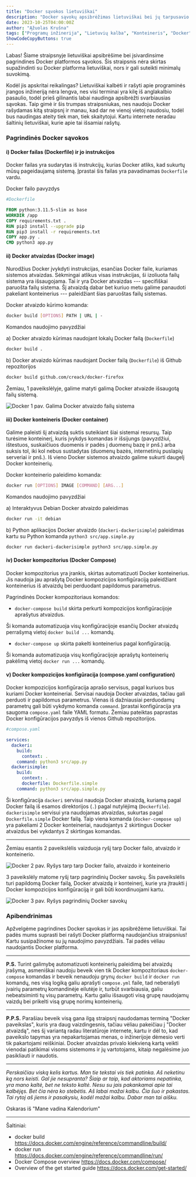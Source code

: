 ```yaml
---
title: "Docker sąvokos lietuviškai"
description: "Docker sąvokų apsibrėžimas lietuviškai bei jų tarpusavio ryšys"
date: 2023-10-25T04:00:00Z
author: "Ąžuolas Krušna"
tags: ["Programų inžinerija", "Lietuvių kalba", "Konteineris", "Docker", "Software", "Lithuanian language", "Container"]
ShowCodeCopyButtons: true
---
```


Labas! Šiame straipsnyje lietuviškai apsibrėšime bei įsivardinsime pagrindines Docker platformos sąvokos. Šis straipsnis nėra skirtas supažindinti su Docker platforma lietuviškai, nors ir gali suteikti minimalų suvokimą.

Kodėl jis apskritai reikalingas? Lietuviškai kalbėti ir rašyti apie programinės įrangos inžineriją nėra lengva, nes visi terminai yra kilę iš anglakalbio pasaulio, todėl prieš gilinantis labai naudinga apsibrėžti svarbiausias sąvokas. Taip gimė ir šis trumpas straipsniukas, nes naudoju Docker rašydamas kitą straipsnį ir manau, kad dar ne vienoj vietoj naudosiu, todėl bus naudingas ateity tiek man, tiek skaitytojui. Kartu internete neradau šaltinių lietuviškai, kurie apie tai išsamiai rašytų.

### Pagrindinės Docker sąvokos

#### i) Docker failas (Dockerfile) ir jo instrukcijos

Docker failas yra sudarytas iš instrukcijų, kurias Docker atliks, kad sukurtų mūsų pageidaujamą sistemą. Įprastai šis failas yra pavadinamas `Dockerfile` vardu.

Docker failo pavyzdys
```bash
#Dockerfile
```
```Dockerfile
FROM python:3.11.5-slim as base
WORKDIR /app
COPY requirements.txt .
RUN pip3 install --upgrade pip
RUN pip3 install -r requirements.txt
COPY app.py .
CMD python3 app.py
```

#### ii) Docker atvaizdas (Docker image)

Nurodžius Docker įvykdyti instrukcijas, esančias Docker faile, kuriamas sistemos atvaizdas. Sėkmingai atlikus visas instrukcijas, ši izoliuota failų sistema yra išsaugojama. Tai ir yra Docker atvaizdas --- specifiškai paruošta failų sistema. Šį atvaizdą dabar bet kuriuo metu galime panaudoti pakeliant konteinerius --- paleidžiant šias paruoštas failų sistemas.

Docker atvaizdo kūrimo komanda: 
```bash
docker build [OPTIONS] PATH | URL | -
```

Komandos naudojimo pavyzdžiai

a) Docker atvaizdo kūrimas naudojant lokalų Docker failą (`Dockerfile`)
```bash
docker build .
```

b) Docker atvaizdo kūrimas naudojant Docker failą (`Dockerfile`) iš Github repozitorijos
```bash
docker build github.com/creack/docker-firefox
```

Žemiau, 1 paveikslėlyje, galime matyti galimą Docker atvaizde išsaugotą failų sistemą.

![Docker](../docker_image_file_system.png)
1 pav. Galima Docker atvaizdo failų sistema
#### iii) Docker konteineris (Docker container)

Galime paleisti šį atvaizdą suktis suteikiant šiai sistemai resursų. Taip turėsime konteinerį, kuris įvykdys komandas ir išsijungs (pavyzdžiui, ištestuos, suskaičiuos duomenis ir padės į duomenų bazę ir pnš.) arba suksis tol, iki kol nebus sustadytas (duomenų bazės, internetinių puslapių serveriai ir pnš.). Iš vieno Docker sistemos atvaizdo galime sukurti daugelį Docker konteinerių.

Docker konteinerio paleidimo komanda: 
```bash
docker run [OPTIONS] IMAGE [COMMAND] [ARG...]
```

Komandos naudojimo pavyzdžiai

a) Interaktyvus Debian Docker atvaizdo paleidimas
```bash
docker run -it debian
```

b) Python aplikacijos Docker atvaizdo (`dackeri-dackerisimple`) paleidimas kartu su Python komanda `python3 src/app.simple.py`
```bash
docker run dackeri-dackerisimple python3 src/app.simple.py
```

#### iv) Docker kompozitorius (Docker Compose)

Docker kompozitorius yra įrankis, skirtas automatizuoti Docker konteinerius. Jis naudoja jau aprašytą Docker kompozicijos konfigūraciją paleidžiant konteinerius iš atvaizdų bei perduodant papildomus parametrus.

Pagrindinės Docker kompozitoriaus komandos:
- `docker-compose build` skirta perkurti kompozicijos konfigūracijoje aprašytus atvaizdus. 

Ši komanda automatizuoja visų konfigūracijoje esančių Docker atvaizdų perrašymą vietoj `docker build ...` komandų.

- `docker-compose up` skirta pakelti konteinerius pagal konfigūraciją. 

Ši komanda automatizuoja visų konfigūracijoje aprašytų konteinerių pakėlimą vietoj `docker run ...` komandų.

#### v) Docker kompozicijos konfigūracija (compose.yaml configuration)

Docker kompozicijos konfigūracija aprašo servisus, pagal kuriuos bus kuriami Docker konteineriai. Servisai naudoja Docker atvaizdas, tačiau gali perduoti ir papildomus parametrus. Vienas iš dažniausiai perduodamų parametrų gali būti vykdymo komanda `command`. Įprastai konfigūracija yra saugoma `compose.yaml` faile YAML formatu. Žemiau pateiktas paprastas Docker konfigūracijos pavyzdys iš vienos Github repozitorijos.

```bash
#compose.yaml
```
```yaml
services:
  dackeri:
    build:
      context: .
    command: python3 src/app.py
  dackerisimple:
    build:
      context: .
      dockerfile: Dockerfile.simple
    command: python3 src/app.simple.py
```

Ši konfigūracija `dackeri` servisui naudoja Docker atvaizdą, kuriamą pagal Docker failą iš esamos direktorijos (`.`) pagal nutylėjimą (`Dockerfile`). `dackerisimple` servisui yra naudojamas atvaizdas, sukurtas pagal `Dockerfile.simple` Docker failą. Taip viena komanda (`docker-compose up`) yra pakeliami 2 Docker konteineriai, naudojantys 2 skirtingus Docker atvaizdus bei vykdantys 2 skirtingas komandas.

***

Žemiau esantis 2 paveikslėlis vaizduoja ryšį tarp Docker failo, atvaizdo ir konteinerio.

![Docker](../docker.jpg)
2 pav. Ryšys tarp tarp Docker failo, atvaizdo ir konteinerio

3 paveikslėly matome ryšį tarp pagrindinių Docker savokų. Šis paveikslėlis turi papildomą Docker failą, Docker atvaizdą ir konteinerį, kurie yra įtraukti į Docker kompozicijos konfigūraciją ir gali būti koordinuojami kartu.

![Docker](../docker_compose.jpg)
3 pav. Ryšys pagrindinių Docker savokų

### Apibendrinimas

Apžvelgėme pagrindines Docker sąvokas ir jas apsibrėžėme lietuviškai. Tai padės mums suprasti bei rašyti Docker platformą naudojančius straipsnius! Kartu susipažinome su jų naudojimo pavyzdžiais. Tai padės vėliau naudojantis Docker platforma.  

***

**P.S.** Turint galimybę automatizuoti konteinerių paleidimą bei atvaizdų įrašymą, asmeniškai naudoju beveik vien tik Docker kompozitoriaus `docker-compose` komandas ir beveik nenaudoju grynų `docker build` ir `docker run` komandų, nes visą logiką galiu aprašyti `compose.yml` faile, tad neberašyti įvairių parametrų komandinėje eilutėje ir, turbūt svarbiausia, galiu nebeatsiminti tų visų parametrų. Kartu galiu išsaugoti visą grupę naudojamų vaizdų bei prikelti visą grupę norimų konteinerių.

***

**P.P.S.** Parašiau beveik visą gana ilgą straipsnį naudodamas terminą "Docker paveikslas", kuris yra daug vaizdingesnis, tačiau vėliau pakeičiau į "Docker atvaizdą", nes šį variantą radau literatūroje internete, kartu ir dėl to, kad paveikslo tapymas yra nepakartojamas menas, o inžinerijoje dėmesio verti tik pakartojami reiškiniai. Docker atvaizdas privalo kiekvieną kartą veikti vienodai patikimai visoms sistemoms ir jų vartotojams, kitaip negalėsime juo pasikliauti ir naudotis.

***

*Perskaičiau viską kelis kartus. Man tie tekstai vis tiek patinka. Aš neketinu ką nors keisti. Gal jie nesupranta? Šiaip ar taip, kad aktoriams nepatinka, yra mano kaltė, bet ne teksto kaltė. Nesu su jais pakankamai apie tai kalbėjęs. Bet čia nėra ko stebėtis. Aš labai mažai kalbu. Čia šuo ir pakastas. Tai rytoj aš jiems ir pasakysiu, kodėl mažai kalbu.  Dabar man tai aišku.*

Oskaras iš "Mane vadina Kalendorium"

***

Šaltiniai: 

- docker build https://docs.docker.com/engine/reference/commandline/build/
- docker run https://docs.docker.com/engine/reference/commandline/run/
- Docker Compose overview https://docs.docker.com/compose/ 
- Overview of the get started guide https://docs.docker.com/get-started/
